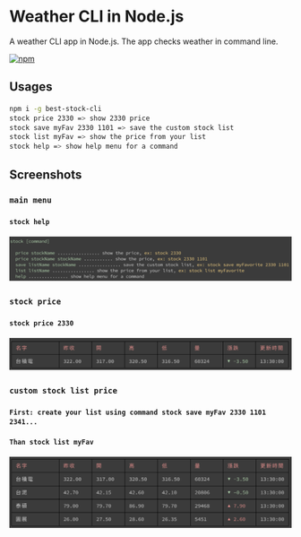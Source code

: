 # Weather CLI in Node.js

A weather CLI app in Node.js. The app checks weather in command line.

[![npm](https://img.shields.io/npm/v/best-stock-cli.svg?style=flat-square)](https://www.npmjs.com/package/best-stock-cli)


## Usages

```sh
npm i -g best-stock-cli
stock price 2330 => show 2330 price
stock save myFav 2330 1101 => save the custom stock list
stock list myFav => show the price from your list
stock help => show help menu for a command
```

## Screenshots

### `main menu` 

#### `stock help`
<img src="./stock-cli-menu.png" width="650">

### `stock price`

#### `stock price 2330`
<img src="./stock-cli-price.png" width="650">

### `custom stock list price`

#### `First: create your list using command stock save myFav 2330 1101 2341...`
#### `Than stock list myFav`
<img src="./stock-cli-list.png" width="650">

